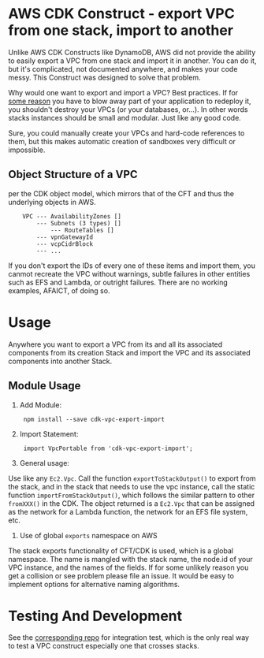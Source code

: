 # AWS CDK Construct - export VPC from one stack, import to another
Unlike AWS CDK Constructs like DynamoDB, AWS did not provide the ability to easily export a VPC from
one stack and import it in another.  You can do it, but it's complicated, not documented anywhere, 
and makes your code messy.  This Construct was designed to solve that problem.

Why would one want to export and import a VPC?  Best practices. If for [some reason](https://github.com/aws/aws-cdk/issues/9854) 
you have to blow away part of your application to redeploy it, you shouldn't destroy your VPCs (or your 
databases, or...).  In other words stacks instances should be small and modular.  Just like
any good code.

Sure, you could manually create your VPCs and hard-code references to them, but this makes 
automatic creation of sandboxes very difficult or impossible.

## Object Structure of a VPC
per the CDK object model, which mirrors that of the CFT and thus the underlying
objects in AWS.

        VPC --- AvailabilityZones []
            --- Subnets (3 types) []
                --- RouteTables []
            --- vpnGatewayId
            --- vcpCidrBlock 
            --- ...

If you don't export the IDs of every one of these items and import them, you canmot recreate
the VPC without warnings, subtle failures in other entities such as EFS and Lambda, or
outright failures.  There are no working examples, AFAICT, of doing so.

# Usage
Anywhere you want to export a VPC from its and all its associated components from its creation
Stack and import the VPC and its associated components into another Stack.

## Module Usage

1. Add Module:

        npm install --save cdk-vpc-export-import

1. Import Statement:

        import VpcPortable from 'cdk-vpc-export-import';

1. General usage:

Use like any `Ec2.Vpc`.  Call the function `exportToStackOutput()` to export from the stack, and in the
stack that needs to use the vpc instance, call the static function `importFromStackOutput()`, which
follows the similar pattern to other `fromXXX()` in the CDK.  The object returned is a `Ec2.Vpc` 
that can be assigned as the network for a Lambda function, the network for an EFS file system, etc.


1. Use of global `exports` namespace on AWS

The stack exports functionality of CFT/CDK is used, which is a global namespace.  The name is mangled
with the stack name, the node.id of your VPC instance, and the names of the fields.  If for some unlikely
reason you get a collision or see problem please file an issue.  It would be easy to implement options
for alternative naming algorithms.

# Testing And Development

See the [corresponding repo](https://github.com/pszabop/cdk-vpc-export-import-test) 
 for integration test, which is the only real way to test a VPC construct especially one that crosses stacks.
